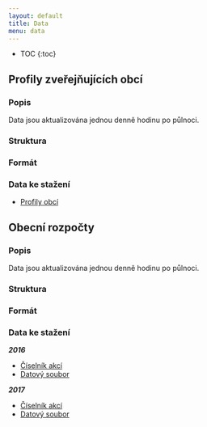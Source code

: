 ```yaml
---
layout: default
title: Data
menu: data
---
```


* TOC
{:toc}

## Profily zveřejňujících obcí

### Popis

Data jsou aktualizována jednou denně hodinu po půlnoci.

### Struktura

### Formát

### Data ke stažení
- [Profily obcí](https://cityvizor.cz/exports/profiles.csv.zip)

## Obecní rozpočty

### Popis

Data jsou aktualizována jednou denně hodinu po půlnoci.

### Struktura

### Formát

### Data ke stažení

***2016***
- [Číselník akcí](https://cityvizor.cz/exports/budgets-2016.events.csv)
- [Datový soubor](https://cityvizor.cz/exports/budgets-2016.data.csv)

***2017***
- [Číselník akcí](https://cityvizor.cz/exports/budgets-2017.events.csv)
- [Datový soubor](https://cityvizor.cz/exports/budgets-2017.data.csv)
